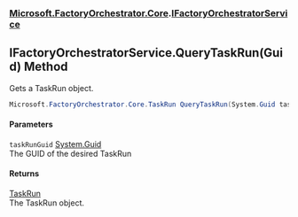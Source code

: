 ### [Microsoft.FactoryOrchestrator.Core](Microsoft_FactoryOrchestrator_Core.md 'Microsoft.FactoryOrchestrator.Core').[IFactoryOrchestratorService](IFactoryOrchestratorService.md 'Microsoft.FactoryOrchestrator.Core.IFactoryOrchestratorService')
## IFactoryOrchestratorService.QueryTaskRun(Guid) Method
Gets a TaskRun object.  
```csharp
Microsoft.FactoryOrchestrator.Core.TaskRun QueryTaskRun(System.Guid taskRunGuid);
```
#### Parameters
<a name='Microsoft_FactoryOrchestrator_Core_IFactoryOrchestratorService_QueryTaskRun(System_Guid)_taskRunGuid'></a>
`taskRunGuid` [System.Guid](https://docs.microsoft.com/en-us/dotnet/api/System.Guid 'System.Guid')  
The GUID of the desired TaskRun
  
#### Returns
[TaskRun](TaskRun.md 'Microsoft.FactoryOrchestrator.Core.TaskRun')  
The TaskRun object.
